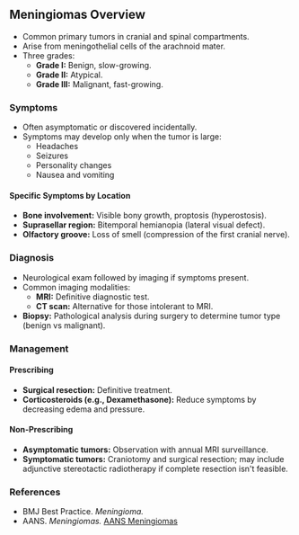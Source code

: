 ## Meningiomas Overview

- Common primary tumors in cranial and spinal compartments.
- Arise from meningothelial cells of the arachnoid mater.
- Three grades:
  - **Grade I:** Benign, slow-growing.
  - **Grade II:** Atypical.
  - **Grade III:** Malignant, fast-growing.
  
### **Symptoms**

- Often asymptomatic or discovered incidentally.
- Symptoms may develop only when the tumor is large:
  - Headaches
  - Seizures
  - Personality changes
  - Nausea and vomiting
  
#### Specific Symptoms by Location

- **Bone involvement:** Visible bony growth, proptosis (hyperostosis).
- **Suprasellar region:** Bitemporal hemianopia (lateral visual defect).
- **Olfactory groove:** Loss of smell (compression of the first cranial nerve).

### **Diagnosis**

- Neurological exam followed by imaging if symptoms present.
- Common imaging modalities:
  - **MRI:** Definitive diagnostic test.
  - **CT scan:** Alternative for those intolerant to MRI.
- **Biopsy:** Pathological analysis during surgery to determine tumor type (benign vs malignant).

### **Management**

#### **Prescribing**

- **Surgical resection:** Definitive treatment.
- **Corticosteroids (e.g., Dexamethasone):** Reduce symptoms by decreasing edema and pressure.

#### **Non-Prescribing**

- **Asymptomatic tumors:** Observation with annual MRI surveillance.
- **Symptomatic tumors:** Craniotomy and surgical resection; may include adjunctive stereotactic radiotherapy if complete resection isn't feasible.

### **References**

- BMJ Best Practice. _Meningioma._
- AANS. _Meningiomas._ [AANS Meningiomas](https://www.aans.org/Patients/Neurosurgical-Conditions-and-Treatments/Meningiomas)